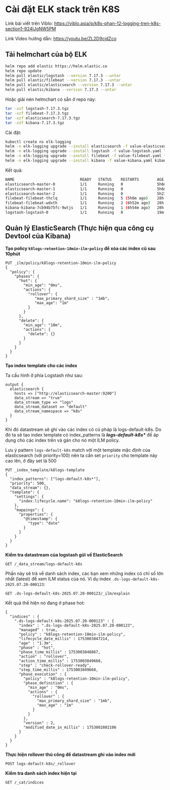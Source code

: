 # Cài đặt ELK stack trên K8S
Link bài viết trên Viblo: https://viblo.asia/p/k8s-phan-12-logging-tren-k8s-section1-924lJgNW5PM

Link Video hướng dẫn: https://youtu.be/ZL2D9cjdZco

## Tải helmchart của bộ ELK
```bash
helm repo add elastic https://helm.elastic.co
helm repo update 
helm pull elastic/logstash --version 7.17.3 --untar 
helm pull elastic/filebeat --version 7.17.3 --untar 
helm pull elastic/elasticsearch --version 7.17.3 --untar 
helm pull elastic/kibana --version 7.17.3 --untar
```

Hoặc giải nén helmchart có sẵn ở repo này:
```bash
tar -xzf logstash-7.17.3.tgz
tar -xzf filebeat-7.17.3.tgz
tar -xzf elasticsearch-7.17.3.tgz
tar -xzf kibana-7.17.3.tgz
```

Cài đặt:
```bash
kubectl create ns elk-logging
helm -n elk-logging upgrade --install elasticsearch -f value-elasticsearch.yaml elasticsearch
helm -n elk-logging upgrade --install logstash -f value-logstash.yaml logstash
helm -n elk-logging upgrade --install filebeat -f value-filebeat.yaml filebeat
helm -n elk-logging upgrade --install kibana -f value-kibana.yaml kibana
```
Kết quả:

```bash
NAME                             READY   STATUS    RESTARTS        AGE
elasticsearch-master-0           1/1     Running   0               5h6m
elasticsearch-master-1           1/1     Running   0               5h6m
elasticsearch-master-2           1/1     Running   0               5h21m
filebeat-filebeat-thclq          1/1     Running   5 (5h6m ago)    28h
filebeat-filebeat-wdxth          1/1     Running   2 (6h52m ago)   28h
kibana-kibana-7cb94b75fc-9wtjs   1/1     Running   1 (6h54m ago)   28h
logstash-logstash-0              1/1     Running   0               19m
```


## Quản lý ElasticSearch (Thực hiện qua công cụ Devtool của Kibana)
**Tạo policy `k8logs-retention-10min-ilm-policy` để xóa các index cũ sau 10phút**
```
PUT _ilm/policy/k8logs-retention-10min-ilm-policy
{
  "policy": {
    "phases": {
      "hot": {
        "min_age": "0ms",
        "actions": {
          "rollover": {
             "max_primary_shard_size" : "1mb",
             "max_age": "1m"
          }
        }
      },
      "delete": {
        "min_age": "10m",
        "actions": {
          "delete": {}
        }
      }
    }
  }
}
```

**Tạo index template cho các index**

Ta cấu hình ở phía Logstash như sau:
```
output {
  elasticsearch {
    hosts => ["http://elasticsearch-master:9200"]
    data_stream => "true"
    data_stream_type => "logs"
    data_stream_dataset => "default"
    data_stream_namespace => "k8s"
  }
}
```
Khi đó datastream sẽ ghi vào các index có cú pháp là logs-default-k8s. Do đó ta sẽ tạo index template có index_patterns là ***logs-default-k8s\**** để áp dụng cho các index trên và gán cho nó một ILM policy.

Lưu ý pattern `logs-default-k8s` match với một template mặc định của elasticsearch (với priority=100) nên ta cần set `priority` cho template này cao lên, ở đây set là 500

```
PUT _index_template/k8logs-template
{
  "index_patterns": ["logs-default-k8s*"],
  "priority": 500,
  "data_stream": {},
  "template": {
    "settings": {
      "index.lifecycle.name": "k8logs-retention-10min-ilm-policy"
    },
    "mappings": {
      "properties": {
        "@timestamp": {
          "type": "date"
        }
      }
    }
  }
}
```
**Kiểm tra datastream của logstash gửi về ElasticSearch**
```
GET /_data_stream/logs-default-k8s
```

Phần này sẽ trả về danh sách index, các bạn xem những index có chỉ số lớn nhất (latest) để xem ILM status của nó. Ví dụ index `.ds-logs-default-k8s-2025.07.20-000123`:
```
GET .ds-logs-default-k8s-2025.07.20-000123/_ilm/explain
```
Kết quả thế hiện nó đang ở phase hot:
```
{
  "indices" : {
    ".ds-logs-default-k8s-2025.07.20-000123" : {
      "index" : ".ds-logs-default-k8s-2025.07.20-000123",
      "managed" : true,
      "policy" : "k8logs-retention-10min-ilm-policy",
      "lifecycle_date_millis" : 1753003847214,
      "age" : "1.3m",
      "phase" : "hot",
      "phase_time_millis" : 1753003848867,
      "action" : "rollover",
      "action_time_millis" : 1753003849668,
      "step" : "check-rollover-ready",
      "step_time_millis" : 1753003849668,
      "phase_execution" : {
        "policy" : "k8logs-retention-10min-ilm-policy",
        "phase_definition" : {
          "min_age" : "0ms",
          "actions" : {
            "rollover" : {
              "max_primary_shard_size" : "1mb",
              "max_age" : "1m"
            }
          }
        },
        "version" : 2,
        "modified_date_in_millis" : 1753002802106
      }
    }
  }
}
```

**Thực hiện rollover thủ công để datastream ghi vào index mới**
```
POST logs-default-k8s/_rollover
```

**Kiểm tra danh sách index hiện tại**
```
GET /_cat/indices
```